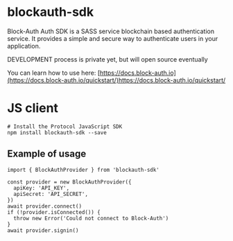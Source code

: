 # blockauth-sdk
Block-Auth Auth SDK is a SASS service blockchain based authentication service. It provides a simple and secure way to authenticate users in your application.

DEVELOPMENT process is private yet, but will open source eventually

You can learn how to use here: [https://docs.block-auth.io](https://docs.block-auth.io/quickstart/)https://docs.block-auth.io/quickstart/


# JS client

```
# Install the Protocol JavaScript SDK
npm install blockauth-sdk --save
```

## Example of usage

```
import { BlockAuthProvider } from 'blockauth-sdk'

const provider = new BlockAuthProvider({
  apiKey: 'API_KEY',
  apiSecret: 'API_SECRET',
})
await provider.connect()
if (!provider.isConnected()) {
  throw new Error('Could not connect to Block-Auth')
}
await provider.signin()
```
